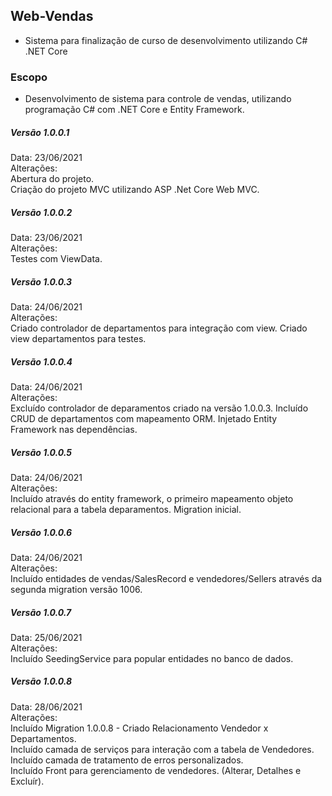 ## Web-Vendas
- Sistema para finalização de curso de desenvolvimento utilizando C# .NET Core  

### Escopo  
- Desenvolvimento de sistema para controle de vendas, utilizando programação C# com .NET Core e Entity Framework.  

##### Versão 1.0.0.1  
Data:  23/06/2021  
Alterações:  
Abertura do projeto.  
Criação do projeto MVC utilizando ASP .Net Core Web MVC.  

##### Versão 1.0.0.2  
Data: 23/06/2021  
Alterações:   
Testes com ViewData.  

##### Versão 1.0.0.3  
Data: 24/06/2021  
Alterações:  
Criado controlador de departamentos para integração com view. Criado view departamentos para testes.  

##### Versão 1.0.0.4  
Data: 24/06/2021  
Alterações:  
Excluído controlador de deparamentos criado na versão 1.0.0.3. Incluído CRUD de departamentos com mapeamento ORM. Injetado Entity Framework nas dependências.  

##### Versão 1.0.0.5  
Data: 24/06/2021  
Alterações:  
Incluído através do entity framework, o primeiro mapeamento objeto relacional para a tabela deparamentos. Migration inicial.  

##### Versão 1.0.0.6 
Data: 24/06/2021  
Alterações:  
Incluído entidades de vendas/SalesRecord e vendedores/Sellers através da segunda migration versão 1006.

##### Versão 1.0.0.7 
Data: 25/06/2021  
Alterações:  
Incluído SeedingService para popular entidades no banco de dados. 

##### Versão 1.0.0.8 
Data: 28/06/2021  
Alterações:  
Incluído Migration 1.0.0.8 - Criado Relacionamento Vendedor x Departamentos.  
Incluído camada de serviços para interação com a tabela de Vendedores.  
Incluído camada de tratamento de erros personalizados.  
Incluído Front para gerenciamento de vendedores. (Alterar, Detalhes e Excluír).  


 



  





  

